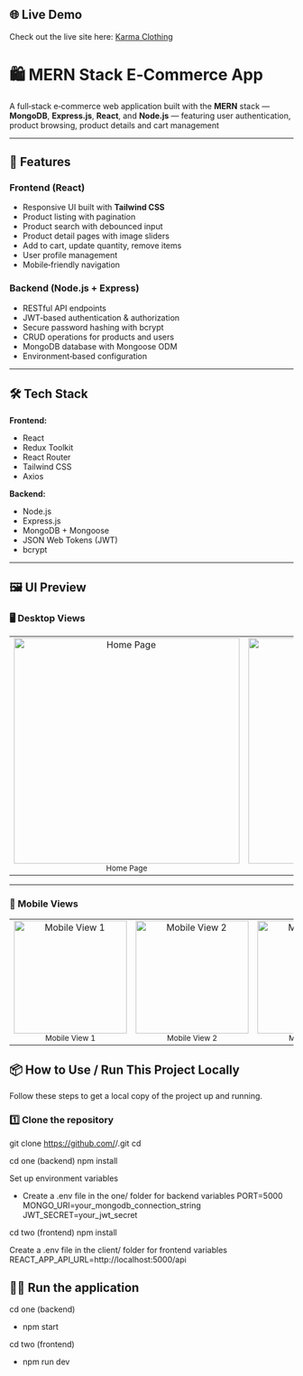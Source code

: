 ## 🌐 Live Demo

Check out the live site here: [Karma Clothing](https://karmaclothing.vercel.app/)

# 🛍️ MERN Stack E‑Commerce App

A full‑stack e‑commerce web application built with the **MERN** stack — **MongoDB**, **Express.js**, **React**, and **Node.js** — featuring user authentication, product browsing, product details and cart management

---

## 🚀 Features

### **Frontend (React)**
- Responsive UI built with **Tailwind CSS**
- Product listing with pagination
- Product search with debounced input
- Product detail pages with image sliders
- Add to cart, update quantity, remove items
- User profile management
- Mobile‑friendly navigation

### **Backend (Node.js + Express)**
- RESTful API endpoints
- JWT‑based authentication & authorization
- Secure password hashing with bcrypt
- CRUD operations for products and users
- MongoDB database with Mongoose ODM
- Environment‑based configuration

---

## 🛠️ Tech Stack

**Frontend:**
- React
- Redux Toolkit
- React Router
- Tailwind CSS
- Axios

**Backend:**
- Node.js
- Express.js
- MongoDB + Mongoose
- JSON Web Tokens (JWT)
- bcrypt

---

## 🖼️ UI Preview

### 🖥 Desktop Views
<div align="center">
  <table>
    <tr>
      <td align="center">
        <img src="https://github.com/user-attachments/assets/0241057e-191c-4018-8884-f57f2c1b301a" alt="Home Page" width="400"/>
        <br/><sub>Home Page</sub>
      </td>
      <td align="center">
        <img src="https://github.com/user-attachments/assets/094513e0-04d1-4675-bd0d-f1a5f534afa4" alt="Profile Page" width="400"/>
        <br/><sub>Profile Page</sub>
      </td>
      <td align="center">
        <img src="https://github.com/user-attachments/assets/6856d618-a742-4540-84ee-00c33b6730bc" alt="About Page" width="400"/>
        <br/><sub>About Page</sub>
      </td>
    </tr>
  </table>
</div>

---

### 📱 Mobile Views
<div align="center">
  <table>
    <tr>
      <td align="center">
        <img src="https://github.com/user-attachments/assets/008ab956-b343-48cb-9029-5a5c804522f0" alt="Mobile View 1" width="200"/>
        <br/><sub>Mobile View 1</sub>
      </td>
      <td align="center">
        <img src="https://github.com/user-attachments/assets/2416c5c5-0dd7-443f-b5d8-95d4d8b1aedd" alt="Mobile View 2" width="200"/>
        <br/><sub>Mobile View 2</sub>
      </td>
      <td align="center">
        <img src="https://github.com/user-attachments/assets/71c0fc02-d703-4a44-ba87-284c50dd23e7" alt="Mobile View 3" width="200"/>
        <br/><sub>Mobile View 3</sub>
      </td>
    </tr>
  </table>
</div>



## 📦 How to Use / Run This Project Locally

Follow these steps to get a local copy of the project up and running.

### 1️⃣ Clone the repository
git clone https://github.com/<your-username>/<your-repo>.git
cd <your-repo>

cd one (backend)
npm install

Set up environment variables
- Create a .env file in the one/ folder for backend variables
PORT=5000
MONGO_URI=your_mongodb_connection_string
JWT_SECRET=your_jwt_secret

cd two (frontend)
npm install

Create a .env file in the client/ folder for frontend variables
REACT_APP_API_URL=http://localhost:5000/api

## 🏃‍♂️ Run the application

cd one (backend)
- npm start

cd two (frontend)
- npm run dev

